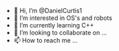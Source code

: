- 👋 Hi, I’m @DanielCurtis1
- 👀 I’m interested in OS's and robots
- 🌱 I’m currently learning C++
- 💞️ I’m looking to collaborate on ...
- 📫 How to reach me ...

<!---
DanielCurtis1/DanielCurtis1 is a ✨ special ✨ repository because its `README.md` (this file) appears on your GitHub profile.
You can click the Preview link to take a look at your changes.
--->
